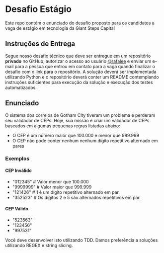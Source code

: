 # Desafio Estágio
Este repo contém o enunciado do desafio proposto para os candidatos a vaga de estágio em tecnologia da Giant Steps Capital

## Instruções de Entrega
Segue nosso desafio técnico que deve ser entregue em um repositório **privado** no GitHub, autorizar o acesso ao usuário [@rafalee](https://github.com/rafalee) e enviar um e-mail para a pessoa que entrou em contato para a vaga quando finalizar o desafio com o link para o repositório.
A solução deverá ser implementada utilizando Python e o repositório deverá conter um README contemplando instruções suficientes para execução da solução e execução dos testes automatizados.

## Enunciado
O sistema dos correios de Gotham City tiveram um problema e perderam seu validador de CEPs.
Hoje, sua missão é criar um validador de CEPs baseados em algumas pequenas regras listadas abaixo:
- O CEP é um número maior que 100.000 e menor que 999.999
- O CEP não pode conter nenhum nenhum dígito repetitivo alternado em pares

### Exemplos

#### CEP Inválido
- "012345" # Valor menor que 100.000
- "9999999" # Valor maior que 999.999
- "121426" # 1 é um dígito repetitivo alternado em par.
- "352523" # Os dígitos 2 e 5 são alternados repetitivos em par.

#### CEP Válido
- "523563"
- "123456"
- "997531"

Você deve desenvolver isto utilizando TDD. Damos preferência a soluções utilizando REGEX e string slicing.
